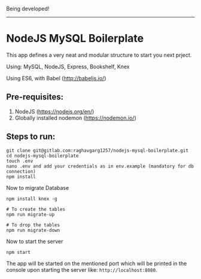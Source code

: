 Being developed!

---

# NodeJS MySQL Boilerplate

This app defines a very neat and modular structure to start you next prject.

Using: MySQL, NodeJS, Express, Bookshelf, Knex

Using ES6, with Babel (http://babeljs.io/)


## Pre-requisites:
1. NodeJS (https://nodejs.org/en/)
2. Globally installed nodemon (https://nodemon.io/)


## Steps to run:
```
git clone git@gitlab.com:raghavgarg1257/nodejs-mysql-boilerplate.git
cd nodejs-mysql-boilerplate
touch .env
nano .env and add your credentials as in env.example (mandatory for db connection)
npm install
```
Now to migrate Database
```
npm install knex -g

# To create the tables
npm run migrate-up

# To drop the tables
npm run migrate-down
```
Now to start the server
```
npm start
```
The app will be started on the mentioned port which will be printed in the console upon starting the server like: `http://localhost:8080`.
